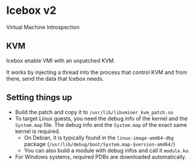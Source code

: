 # Icebox v2

Virtual Machine Introspection

## KVM

Icebox enable VMI with an unpatched KVM.

It works by injecting a thread into the process that control KVM and from there,
send the data that Icebox needs.

## Setting things up

- Build the patch and copy it to `/usr/lib/libvminer_kvm_patch.so`
- To target Linux guests, you need the debug info of the kernel and the
  `System.map` file. The debug info and the `System.map` of the exact same
  kernel is required.
  - On Debian, it is typically found in the `linux-image-amd64-dbg` package
    (`/usr/lib/debug/boot/System.map-$version-amd64/`)
  - You can also build a module with debug infos and call it `module.ko`.
- For Windows systems, required PDBs are downloaded automatically.
